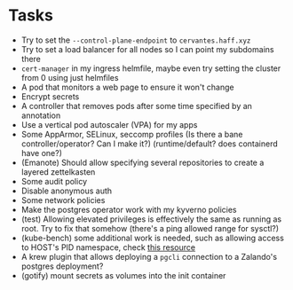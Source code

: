 # Tasks
* Try to set the `--control-plane-endpoint` to `cervantes.haff.xyz`
* Try to set a load balancer for all nodes so I can point my subdomains there
* `cert-manager` in my ingress helmfile, maybe even try setting the cluster from 0 using just helmfiles
* A pod that monitors a web page to ensure it won't change
* Encrypt secrets
* A controller that removes pods after some time specified by an annotation
* Use a vertical pod autoscaler (VPA) for my apps
* Some AppArmor, SELinux, seccomp profiles (Is there a bane controller/operator? Can I make it?) (runtime/default? does containerd have one?)
* (Emanote) Should allow specifying several repositories to create a layered zettelkasten
* Some audit policy
* Disable anonymous auth
* Some network policies
* Make the postgres operator work with my kyverno policies
* (test) Allowing elevated privileges is effectively the same as running as root. Try to fix that somehow (there's a ping allowed range for sysctl?)
* (kube-bench) some additional work is needed, such as allowing access to HOST's PID namespace, check [this resource](https://github.com/aquasecurity/kube-bench/blob/main/docs/running.md#running-kube-bench)
* A krew plugin that allows deploying a `pgcli` connection to a Zalando's postgres deployment?
* (gotify) mount secrets as volumes into the init container

